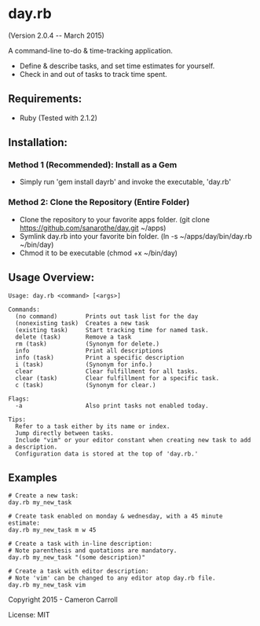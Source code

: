 day.rb
======
(Version 2.0.4 -- March 2015)

A command-line to-do & time-tracking application.

* Define & describe tasks, and set time estimates for yourself.
* Check in and out of tasks to track time spent.

Requirements:
-------------
* Ruby (Tested with 2.1.2)

Installation:
-------------

### Method 1 (Recommended): Install as a Gem

* Simply run 'gem install dayrb' and invoke the executable, 'day.rb'

### Method 2: Clone the Repository (Entire Folder)

* Clone the repository to your favorite apps folder. (git clone https://github.com/sanarothe/day.git ~/apps)
* Symlink day.rb into your favorite bin folder. (ln -s ~/apps/day/bin/day.rb ~/bin/day)
* Chmod it to be executable (chmod +x ~/bin/day)

Usage Overview:
---------------
    Usage: day.rb <command> [<args>]

    Commands:
      (no command)        Prints out task list for the day
      (nonexisting task)  Creates a new task
      (existing task)     Start tracking time for named task.
      delete (task)       Remove a task
      rm (task)           (Synonym for delete.)
      info                Print all descriptions
      info (task)         Print a specific description
      i (task)            (Synonym for info.)
      clear               Clear fulfillment for all tasks.
      clear (task)        Clear fulfillment for a specific task.
      c (task)            (Synonym for clear.)

    Flags:
      -a                  Also print tasks not enabled today.

    Tips:
      Refer to a task either by its name or index.
      Jump directly between tasks.
      Include "vim" or your editor constant when creating new task to add a description.
      Configuration data is stored at the top of 'day.rb.'

Examples
--------
    # Create a new task:
    day.rb my_new_task

    # Create task enabled on monday & wednesday, with a 45 minute estimate:
    day.rb my_new_task m w 45

    # Create a task with in-line description:
    # Note parenthesis and quotations are mandatory.
    day.rb my_new_task "(some description)"

    # Create a task with editor description:
    # Note 'vim' can be changed to any editor atop day.rb file.
    day.rb my_new_task vim

Copyright 2015 - Cameron Carroll

License: MIT
